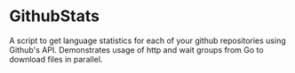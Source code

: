 # GithubStats
A script to get language statistics for each of your github repositories using Github's API.
Demonstrates usage of http and wait groups from Go to download files in parallel.
